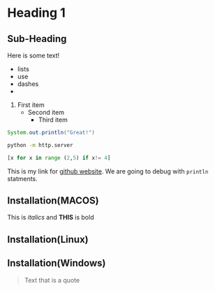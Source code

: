 # Heading 1
## Sub-Heading
Here is some text!

- lists
- use
- dashes
- [^1]: My reference 

1. First item
   - Second item
      - Third item

```java
System.out.println("Great!")
```

```bash
python -m http.server
```
```python
[x for x in range (2,5) if x!= 4]
```
This is my link for [github website](https://github.com/dashboard).
We are going to debug with `println` statments.
## Installation(MACOS)
This is *italics* and **THIS** is bold
## Installation(Linux)
## Installation(Windows)
> Text that is a quote

